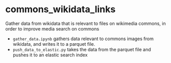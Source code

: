# commons_wikidata_links
Gather data from wikidata that is relevant to files on wikimedia commons, in order to improve media search on commons

* `gather_data.ipynb` gathers data relevant to commons images from wikidata, and writes it to a parquet file.
* `push_data_to_elastic.py` takes the data from the parquet file and pushes it to an elastic search index
